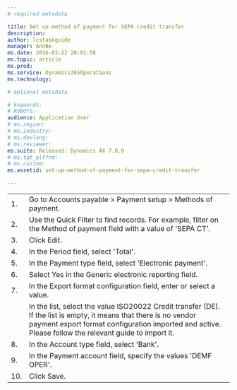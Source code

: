 ```yaml
---
# required metadata

title: Set up method of payment for SEPA credit transfer
description: 
author: lcstaskguide
manager: AnnBe
ms.date: 2016-03-22 20:01:58
ms.topic: article
ms.prod: 
ms.service: Dynamics365Operations
ms.technology: 

# optional metadata

# keywords: 
# ROBOTS: 
audience: Application User
# ms.region: 
# ms.industry: 
# ms.devlang: 
# ms.reviewer: 
ms.suite: Released: Dynamics AX 7.0.0
# ms.tgt_pltfrm: 
# ms.custom: 
ms.assetid: set-up-method-of-payment-for-sepa-credit-transfer

---
```


|     |                                                                                                                                                                                                                             |
|-----|-----------------------------------------------------------------------------------------------------------------------------------------------------------------------------------------------------------------------------|
| 1.  | Go to Accounts payable &gt; Payment setup &gt; Methods of payment.                                                                                                                                                          |
| 2.  | Use the Quick Filter to find records. For example, filter on the Method of payment field with a value of 'SEPA CT'.                                                                                                         |
| 3.  | Click Edit.                                                                                                                                                                                                                 |
| 4.  | In the Period field, select 'Total'.                                                                                                                                                                                        |
| 5.  | In the Payment type field, select 'Electronic payment'.                                                                                                                                                                     |
| 6.  | Select Yes in the Generic electronic reporting field.                                                                                                                                                                       |
| 7.  | In the Export format configuration field, enter or select a value.                                                                                                                                                          |
|     | In the list, select the value ISO20022 Credit transfer (DE). If the list is empty, it means that there is no vendor payment export format configuration imported and active. Please follow the relevant guide to import it. |
| 8.  | In the Account type field, select 'Bank'.                                                                                                                                                                                   |
| 9.  | In the Payment account field, specify the values 'DEMF OPER'.                                                                                                                                                               |
| 10. | Click Save.                                                                                                                                                                                                                 |




